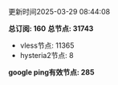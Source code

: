 更新时间2025-03-29 08:44:08

**总订阅: 160**
**总节点: 31743**
- vless节点: 11365
- hysteria2节点: 8

**google ping有效节点: 285**
